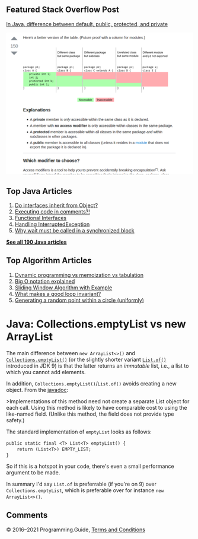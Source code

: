 



## Featured Stack Overflow Post

[In Java, difference between default, public, protected, and private](https://stackoverflow.com/a/33627846/276052)

[<img src="../images/so-featured-33627846.png" alt="StackOverflow screenshot thumbnail" class="screenshot" />](https://stackoverflow.com/a/33627846/276052)



## Top Java Articles

1.  [Do interfaces inherit from Object?](do-interfaces-inherit-from-object.html)
2.  [Executing code in comments?!](executing-code-in-comments.html)
3.  [Functional Interfaces](functional-interfaces.html)
4.  [Handling InterruptedException](handling-interrupted-exceptions.html)
5.  [Why wait must be called in a synchronized block](why-wait-must-be-in-synchronized.html)

[**See all 190 Java articles**](index.html)

## Top Algorithm Articles

1.  [Dynamic programming vs memoization vs tabulation](../dynamic-programming-vs-memoization-vs-tabulation.html)
2.  [Big O notation explained](../big-o-notation-explained.html)
3.  [Sliding Window Algorithm with Example](../sliding-window-example.html)
4.  [What makes a good loop invariant?](../what-makes-a-good-loop-invariant.html)
5.  [Generating a random point within a circle (uniformly)](../random-point-within-circle.html)

# Java: Collections.emptyList vs new ArrayList

The main difference between `new ArrayList<>()` and [`Collections.emptyList()`](http://download.oracle.com/javase/6/docs/api/java/util/Collections.html#emptyList%28%29) (or the slightly shorter variant [`List.of()`](http://download.java.net/java/jdk9/docs/api/java/util/List.html#of--) introduced in JDK 9) is that the latter returns an _immutable_ list, i.e., a list to which you cannot add elements.

In addition, `Collections.emptyList()`/`List.of()` avoids creating a new object. From the [javadoc](https://docs.oracle.com/javase/8/docs/api/java/util/Collections.html#emptyList--):

&gt;Implementations of this method need not create a separate List object for each call. Using this method is likely to have comparable cost to using the like-named field. (Unlike this method, the field does not provide type safety.)

The standard implementation of `emptyList` looks as follows:

    public static final <T> List<T> emptyList() {
        return (List<T>) EMPTY_LIST;
    }

So if this is a hotspot in your code, there's even a small performance argument to be made.

In summary I'd say `List.of` is preferrable (if you're on 9) over `Collections.emptyList`, which is preferable over for instance `new ArrayList<>()`.

## Comments



© 2016–2021 Programming.Guide, [Terms and Conditions](../terms-and-conditions.html)
